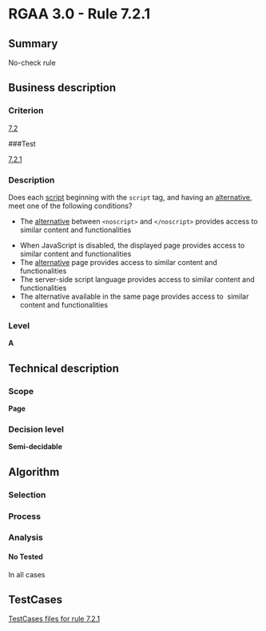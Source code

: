 # RGAA 3.0 -  Rule 7.2.1

## Summary

No-check rule

## Business description

### Criterion

[7.2](http://disic.github.io/rgaa_referentiel_en/RGAA3.0_Criteria_English_version_v1.html#crit-7-2)

###Test

[7.2.1](http://disic.github.io/rgaa_referentiel_en/RGAA3.0_Criteria_English_version_v1.html#test-7-2-1)

### Description
Does each <a href="http://disic.github.io/rgaa_referentiel_en/RGAA3.0_Glossary_English_version_v1.html#mScript">script</a>
    beginning with the <code>script</code> tag, and having an <a href="http://disic.github.io/rgaa_referentiel_en/RGAA3.0_Glossary_English_version_v1.html#mAltScript">alternative</a>,
    meet one of the following conditions?
    <ul><li> The <a href="http://disic.github.io/rgaa_referentiel_en/RGAA3.0_Glossary_English_version_v1.html#mAltScript">alternative</a>
   between <code>&lt;noscript&gt;</code> and <code>&lt;/noscript&gt;</code>
   provides access to similar content and functionalities</li>
  <li> When JavaScript is disabled, the displayed page
   provides access to  similar content and functionalities</li>
  <li> The <a href="http://disic.github.io/rgaa_referentiel_en/RGAA3.0_Glossary_English_version_v1.html#mAltScript">alternative</a>
   page provides access to similar content and
   functionalities</li>
  <li> The server-side script language provides access to
   similar content and functionalities</li>
  <li>The alternative
   available in the same page provides access to&nbsp;
   similar content and functionalities </li>
    </ul> 


### Level

**A**

## Technical description

### Scope

**Page**

### Decision level

**Semi-decidable**

## Algorithm

### Selection

### Process

### Analysis

#### No Tested 

In all cases



##  TestCases 

[TestCases files for rule 7.2.1](https://github.com/Asqatasun/Asqatasun/tree/master/rules/rules-rgaa3.0/src/test/resources/testcases/rgaa30/Rgaa30Rule070201/) 


